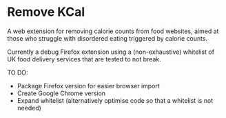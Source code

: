 # Remove KCal

A web extension for removing calorie counts from food websites, aimed at those who struggle with disordered eating triggered by calorie counts.

Currently a debug Firefox extension using a (non-exhaustive) whitelist of UK food delivery services that are tested to not break.


TO DO:
<ul>
  <li>Package Firefox version for easier browser import</li>
  <li>Create Google Chrome version</li>
  <li>Expand whitelist (alternatively optimise code so that a whitelist is not needed)</li>
</ul>

